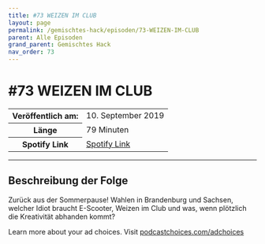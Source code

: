 ```yaml
---
title: #73 WEIZEN IM CLUB
layout: page
permalink: /gemischtes-hack/episoden/73-WEIZEN-IM-CLUB
parent: Alle Episoden
grand_parent: Gemischtes Hack
nav_order: 73
---
```


# #73 WEIZEN IM CLUB
<table class="resp-table dcf-table dcf-table-responsive dcf-table-bordered dcf-table-striped dcf-w-100%">
                    <tbody>
                        <tr>
                            <th scope="row">Veröffentlich am:</th>
                            <td data-label="Veröffentlich am:">10. September 2019</td>
                        </tr>
                        <tr>
                            <th scope="row">Länge </th>
                            <td data-label="Länge ">79 Minuten</td>
                        </tr><tr>
                                <th scope="row">Spotify Link</th>
                                <td data-label="Spotify Link"><a href="https://open.spotify.com/episode/0FrpiZyCD59Vt0j9AWLsow">Spotify Link</a></td>
                            </tr></tbody>
                </table>

***

## Beschreibung der Folge

<div>
<p>Zurück aus der Sommerpause! Wahlen in Brandenburg und Sachsen, welcher Idiot braucht E-Scooter, Weizen im Club und was, wenn plötzlich die Kreativität abhanden kommt?</p><p> </p><p>Learn more about your ad choices. Visit <a href="https://podcastchoices.com/adchoices">podcastchoices.com/adchoices</a></p>  
</div>

